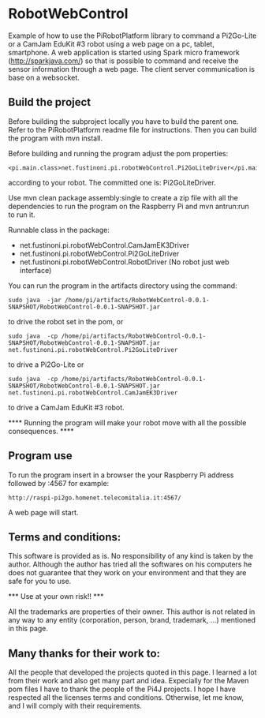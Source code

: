 # RobotWebControl

Example of how to use the PiRobotPlatform library to command a Pi2Go-Lite or a CamJam EduKit #3 robot using a web page on a pc, tablet, smartphone.
A web application is started using Spark micro framework (http://sparkjava.com/) so that is possible to command and receive the sensor information through a web page.
The client server communication is base on a websocket.

## Build the project
Before building the subproject locally you have to build the parent one. Refer to the PiRobotPlatform readme file for instructions.
Then you can build the program with mvn install.

Before building and running the program adjust the pom properties:

    <pi.main.class>net.fustinoni.pi.robotWebControl.Pi2GoLiteDriver</pi.main.class>

according to your robot. The committed one is: Pi2GoLiteDriver.

Use mvn clean package assembly:single to create a zip file with all the dependencies to run the program on the Raspberry Pi and mvn antrun:run to run it.

Runnable class in the package:
* net.fustinoni.pi.robotWebControl.CamJamEK3Driver
* net.fustinoni.pi.robotWebControl.Pi2GoLiteDriver
* net.fustinoni.pi.robotWebControl.RobotDriver (No robot just web interface)

You can run the program in the artifacts directory using the command:

`sudo java  -jar /home/pi/artifacts/RobotWebControl-0.0.1-SNAPSHOT/RobotWebControl-0.0.1-SNAPSHOT.jar`

to drive the robot set in the pom, or

`sudo java  -cp /home/pi/artifacts/RobotWebControl-0.0.1-SNAPSHOT/RobotWebControl-0.0.1-SNAPSHOT.jar net.fustinoni.pi.robotWebControl.Pi2GoLiteDriver`

to drive a Pi2Go-Lite or

`sudo java  -cp /home/pi/artifacts/RobotWebControl-0.0.1-SNAPSHOT/RobotWebControl-0.0.1-SNAPSHOT.jar net.fustinoni.pi.robotWebControl.CamJamEK3Driver`


to drive a CamJam EduKit #3 robot.


**** Running the program will make your robot move with all the possible consequences. ****

## Program use

To run the program insert in a browser the your Raspberry Pi address followed by :4567 for example:

    http://raspi-pi2go.homenet.telecomitalia.it:4567/

A web page will start.


## Terms and conditions:

This software is provided as is. No responsibility of any kind is taken by the author.
Although the author has tried all the softwares on his computers he does not guarantee that they work on your environment and that they are safe for you to use.

*** Use at your own risk!! ***

All the trademarks are properties of their owner.
This author is not related in any way to any entity (corporation, person, brand, trademark, …) mentioned in this page.

## Many thanks for their work to:
All the people that developed the projects quoted in this page. I learned a lot from their work and also get many part and idea.
Expecially for the Maven pom files I have to thank the people of the Pi4J projects.
I hope I have respected all the licenses terms and conditions. Otherwise, let me know, and I will comply with their requirements.

